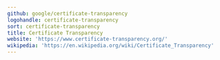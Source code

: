 ```yaml
---
github: google/certificate-transparency
logohandle: certificate-transparency
sort: certificate-transparency
title: Certificate Transparency
website: 'https://www.certificate-transparency.org/'
wikipedia: 'https://en.wikipedia.org/wiki/Certificate_Transparency'
---
```

